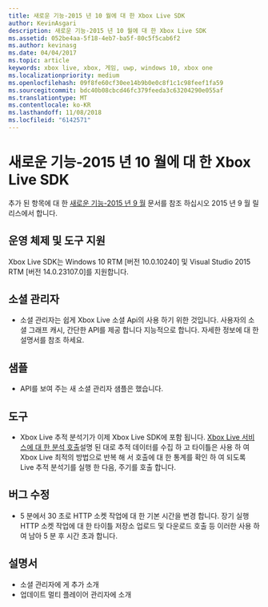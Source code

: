 ```yaml
---
title: 새로운 기능-2015 년 10 월에 대 한 Xbox Live SDK
author: KevinAsgari
description: 새로운 기능-2015 년 10 월에 대 한 Xbox Live SDK
ms.assetid: 052be4aa-5f18-4eb7-ba5f-80c5f5cab6f2
ms.author: kevinasg
ms.date: 04/04/2017
ms.topic: article
keywords: xbox live, xbox, 게임, uwp, windows 10, xbox one
ms.localizationpriority: medium
ms.openlocfilehash: 09f8fe60cf30ee14b9b0e0c8f1c1c98feef1fa59
ms.sourcegitcommit: bdc40b08cbcd46fc379feeda3c63204290e055af
ms.translationtype: MT
ms.contentlocale: ko-KR
ms.lasthandoff: 11/08/2018
ms.locfileid: "6142571"
---
```

# <a name="whats-new-for-the-xbox-live-sdk---october-2015"></a>새로운 기능-2015 년 10 월에 대 한 Xbox Live SDK

추가 된 항목에 대 한 [새로운 기능-2015 년 9 월](1509-whats-new.md) 문서를 참조 하십시오 2015 년 9 월 릴리스에서 합니다.


## <a name="os-and-tool-support"></a>운영 체제 및 도구 지원
Xbox Live SDK는 Windows 10 RTM [버전 10.0.10240] 및 Visual Studio 2015 RTM [버전 14.0.23107.0]를 지원합니다.

## <a name="social-manager"></a>소셜 관리자
* 소셜 관리자는 쉽게 Xbox Live 소셜 Api의 사용 하기 위한 것입니다.  사용자의 소셜 그래프 캐시, 간단한 API를 제공 합니다 지능적으로 합니다.  자세한 정보에 대 한 설명서를 참조 하세요.

## <a name="samples"></a>샘플
* API를 보여 주는 새 소셜 관리자 샘플은 했습니다.

## <a name="tools"></a>도구
* Xbox Live 추적 분석기가 이제 Xbox Live SDK에 포함 됩니다.  [Xbox Live 서비스에 대 한 분석 호출](../tools/analyze-service-calls.md)설명 된 대로 추적 데이터를 수집 하 고 타이틀은 사용 하 여 Xbox Live 최적의 방법으로 반복 해 서 호출에 대 한 통계를 확인 하 여 되도록 Live 추적 분석기를 실행 한 다음, 주기를 호출 합니다.

## <a name="bug-fixes"></a>버그 수정
* 5 분에서 30 초로 HTTP 소켓 작업에 대 한 기본 시간을 변경 합니다.  장기 실행 HTTP 소켓 작업에 대 한 타이틀 저장소 업로드 및 다운로드 호출 등 이러한 사용 하 여 남아 5 분 후 시간 초과 합니다.

## <a name="documentation"></a>설명서
* 소셜 관리자에 게 추가 소개
* 업데이트 멀티 플레이어 관리자에 소개
